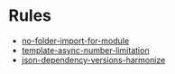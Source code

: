 # Rules

- [no-folder-import-for-module](./rules/no-folder-import-for-module.md)
- [template-async-number-limitation](./rules/template-async-number-limitation.md)
- [json-dependency-versions-harmonize](./rules/json-dependency-versions-harmonize.md)
